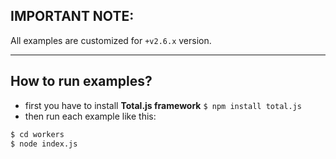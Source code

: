 ## IMPORTANT NOTE:

All examples are customized for `+v2.6.x` version.

---

## How to run examples?

- first you have to install __Total.js framework__ `$ npm install total.js`
- then run each example like this:

```bash
$ cd workers
$ node index.js
```
